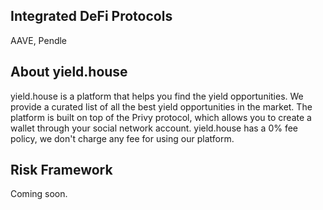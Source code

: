 ## Integrated DeFi Protocols
AAVE, Pendle

## About yield.house
yield.house is a platform that helps you find the yield opportunities. We provide a curated list of all the best yield opportunities in the market.
The platform is built on top of the Privy protocol, which allows you to create a wallet through your social network account.
yield.house has a 0% fee policy, we don't charge any fee for using our platform.


## Risk Framework

Coming soon.

